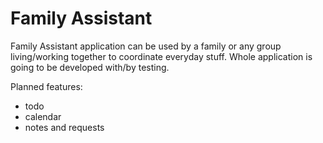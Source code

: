 # Family Assistant

Family Assistant application can be used by a family or any group living/working together to coordinate everyday stuff.
Whole application is going to be developed with/by testing.

Planned features:
- todo
- calendar
- notes and requests
